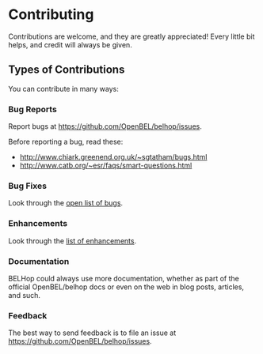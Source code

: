 # Contributing

Contributions are welcome, and they are greatly appreciated! Every
little bit helps, and credit will always be given.

## Types of Contributions
You can contribute in many ways:

### Bug Reports

Report bugs at https://github.com/OpenBEL/belhop/issues.

Before reporting a bug, read these:

* http://www.chiark.greenend.org.uk/~sgtatham/bugs.html
* http://www.catb.org/~esr/faqs/smart-questions.html

### Bug Fixes

Look through the [open list of bugs](https://github.com/OpenBEL/belhop/issues?labels=bug&page=1&state=open).

### Enhancements

Look through the [list of enhancements](https://github.com/OpenBEL/belhop/issues?labels=enhancement&page=1&state=open).

### Documentation

BELHop could always use more documentation, whether as part of the official
OpenBEL/belhop docs or even on the web in blog posts, articles, and such.

### Feedback

The best way to send feedback is to file an issue at
https://github.com/OpenBEL/belhop/issues.

